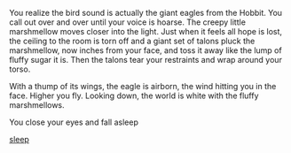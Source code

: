 You realize the bird sound is actually the giant eagles from the Hobbit. You call out over
and over until your voice is hoarse. The creepy little marshmellow moves closer into the light.
Just when it feels all hope is lost, the ceiling to the room is torn off and a giant set of talons
pluck the marshmellow, now inches from your face, and toss it away like the lump of fluffy sugar
it is. Then the talons tear your restraints and wrap around your torso.

With a thump of its wings, the eagle is airborn, the wind hitting you in the face. Higher you fly. 
Looking down, the world is white with the fluffy marshmellows.

You close your eyes and fall asleep

[sleep](../sleep/marshmallow.md)